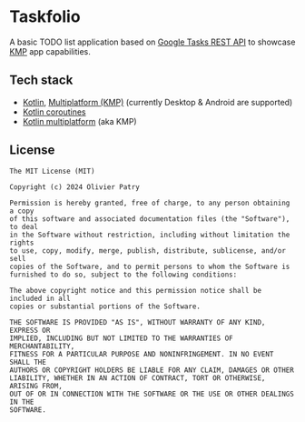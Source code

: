 # Taskfolio

A basic TODO list application based on [Google Tasks REST API](https://developers.google.com/tasks/reference/rest) to showcase [KMP](https://kotlinlang.org/docs/multiplatform.html) app capabilities.

## Tech stack

- [Kotlin](https://kotlinlang.org/), [Multiplatform (KMP)](https://kotlinlang.org/docs/multiplatform.html) (currently Desktop & Android are supported)
- [Kotlin coroutines](https://kotlinlang.org/docs/reference/coroutines/coroutines-guide.html)
- [Kotlin multiplatform](https://kotlinlang.org/docs/multiplatform.html) (aka KMP)

## License

```
The MIT License (MIT)

Copyright (c) 2024 Olivier Patry

Permission is hereby granted, free of charge, to any person obtaining a copy
of this software and associated documentation files (the "Software"), to deal
in the Software without restriction, including without limitation the rights
to use, copy, modify, merge, publish, distribute, sublicense, and/or sell
copies of the Software, and to permit persons to whom the Software is
furnished to do so, subject to the following conditions:

The above copyright notice and this permission notice shall be included in all
copies or substantial portions of the Software.

THE SOFTWARE IS PROVIDED "AS IS", WITHOUT WARRANTY OF ANY KIND, EXPRESS OR
IMPLIED, INCLUDING BUT NOT LIMITED TO THE WARRANTIES OF MERCHANTABILITY,
FITNESS FOR A PARTICULAR PURPOSE AND NONINFRINGEMENT. IN NO EVENT SHALL THE
AUTHORS OR COPYRIGHT HOLDERS BE LIABLE FOR ANY CLAIM, DAMAGES OR OTHER
LIABILITY, WHETHER IN AN ACTION OF CONTRACT, TORT OR OTHERWISE, ARISING FROM,
OUT OF OR IN CONNECTION WITH THE SOFTWARE OR THE USE OR OTHER DEALINGS IN THE
SOFTWARE.
```
